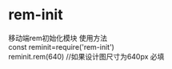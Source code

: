 # rem-init
移动端rem初始化模块
使用方法<br>
const reminit=require('rem-init')<br>
reminit.rem(640) //如果设计图尺寸为640px 必填
